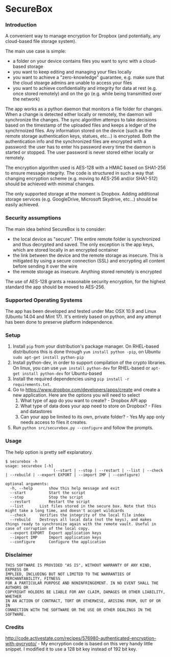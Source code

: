SecureBox
============

### Introduction
A convenient way to manage encryption for Dropbox (and potentially, any cloud-based file storage system).

The main use case is simple:
* a folder on your device contains files you want to sync with a cloud-based storage
* you want to keep editing and managing your files locally
* you want to achieve a "zero-knowledge" guarantee, e.g. make sure that the cloud stoarge admins are unable to access your files
* you want to achieve confidentiality and integrity for data at rest (e.g. once stored remotely) and on the go (e.g. while being transmitted over the network)

The app works as a python daemon that monitors a file folder for changes. When a change is detected either locally or remotely, the daemon will synchronize the changes.
The sync algorithm attemps to take decisions based on the timestamp of the uploaded files and keeps a ledger of the synchrnoized files.
Any information stored on the device (such as the remote storage authentication keys, statues, etc...) is encrypted. Both the authentication info and the synchronized files are encrypted with a password: the user has to enter his password every time the daemon is started or stopped.
The user password is never stored either locally or remotely.

The encryption algorithm used is AES-128 with a HMAC based on SHA1-256 to ensure message integrity.
The code is structured in such a way that changing encryption scheme (e.g. moving to AES-256 and/or SHA1-512) should be achieved with minimal changes.

The only supported storage at the moment is Dropbox. Adding additional storage services (e.g. GoogleDrive, Microsoft Skydrive, etc...) should be easily achieved.

### Security assumptions
The main idea behind SecureBox is to consider:
* the local device as "secure". THe entire remote folder is synchronized and thus decrypted and saved. The only exception is the app keys, which are stored locally in an encrypted ocntainer
* the link between the device and the remote storage as insecure. This is mitigated by using a secure connection (SSL) and encrypting all content before sending it over the wire
* the remote storage as insecure. Anything stored remotely is encrypted

The use of AES-128 grants a reasonable security encryption, for the highest standard the app should be moved to AES-256.

### Supported Operating Systems

The app has been developed and tested under Mac OSX 10.9 and Linux (Ubuntu 14.04 and Mint 17). It's entirely based on python, and any attempt has been done to preserve platform independence.

### Setup

1. Install `pip` from your distribution's package manager. On RHEL-based distributions this is done through `yum install python -pip`, on Ubuntu `sudo apt-get install python-pip`
2. Install python-dev, in order to support compilation of the crypto libraries. On linux, you can use `yum install python-dev` for RHEL-based or `apt-get install python-dev` for Ubuntu-based
3. Install the required dependencies using `pip install -r requirements.txt`. 
4. Go to https://www.dropbox.com/developers/apps/create and create a new application. Here are the options you will 
   need to select
   1. What type of app do you want to create? - Dropbox API app
   2. What type of data does your app need to store on Dropbox? - Files and datastores
   3. Can your app be limited to its own, private folder? - Yes My app only needs access to files it creates.
5. Run `python src/securebox.py --configure` and follow the prompts. 

### Usage

The help option is pretty self explanatory.

```
$ securebox -h
usage: securebox [-h]
                     (--start | --stop | --restart | --list | --check | --rebuild | --export EXPORT | --import IMP | --configure)

optional arguments:
  -h, --help       show this help message and exit
  --start          Start the script
  --stop           Stop the script
  --restart        Restart the script
  --list	   List files stored in the secure box. Note that this might take a long time, and doesn't accpet wildcards
  --check	   Verifies the integrity of the local file index
  --rebuild	   Destroys all local data (not the keys), and makes things ready to synchronize again with the remote vault. Useful in case of corruption of the local copy.
  --export EXPORT  Export application keys
  --import IMP     Import application keys
  --configure      Configure the application
```

### Disclaimer

```
THIS SOFTWARE IS PROVIDED "AS IS", WITHOUT WARRANTY OF ANY KIND, EXPRESS OR
IMPLIED, INCLUDING BUT NOT LIMITED TO THE WARRANTIES OF MERCHANTABILITY, FITNESS
FOR A PARTICULAR PURPOSE AND NONINFRINGEMENT. IN NO EVENT SHALL THE AUTHORS OR
COPYRIGHT HOLDERS BE LIABLE FOR ANY CLAIM, DAMAGES OR OTHER LIABILITY, WHETHER
IN AN ACTION OF CONTRACT, TORT OR OTHERWISE, ARISING FROM, OUT OF OR IN
CONNECTION WITH THE SOFTWARE OR THE USE OR OTHER DEALINGS IN THE SOFTWARE.
```

### Credits

http://code.activestate.com/recipes/576980-authenticated-encryption-with-pycrypto/ - My encryption code is based on this
very handy little snippet. I modified it to use a 128 bit key instead of 192 bit key.
